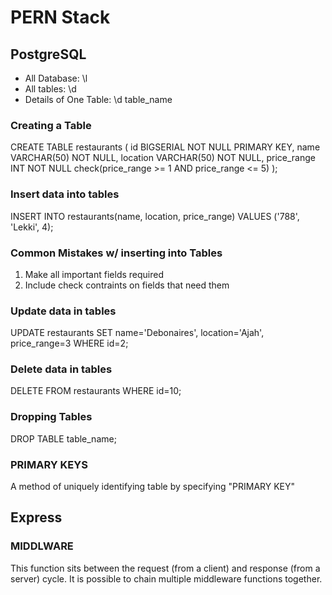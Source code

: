 # PERN Stack

## PostgreSQL

- All Database: \l
- All tables: \d
- Details of One Table: \d table_name

### Creating a Table

CREATE TABLE restaurants (
    id BIGSERIAL NOT NULL PRIMARY KEY,
    name VARCHAR(50) NOT NULL,
    location VARCHAR(50) NOT NULL,
    price_range INT NOT NULL check(price_range >= 1 AND price_range <= 5)
);

### Insert data into tables

INSERT INTO restaurants(name, location, price_range) VALUES ('788', 'Lekki', 4);

### Common Mistakes w/ inserting into Tables

1. Make all important fields required
2. Include check contraints on fields that need them

### Update data in tables
UPDATE restaurants SET name='Debonaires', location='Ajah', price_range=3 WHERE id=2;

### Delete data in tables
DELETE FROM restaurants WHERE id=10;

### Dropping Tables

DROP TABLE table_name;

### PRIMARY KEYS
A method of uniquely identifying table by specifying "PRIMARY KEY"

## Express

### MIDDLWARE
This function sits between the request (from a client) and response (from a server) cycle. It is possible to chain multiple middleware functions together. 

